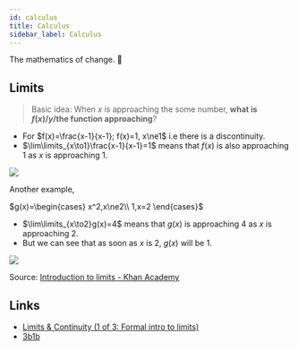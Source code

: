 ```yaml
---
id: calculus
title: Calculus
sidebar_label: Calculus
---
```


The mathematics of change. 🌠

## Limits

> Basic idea: When $x$ is approaching the some number, **what is $f(x)$/$y$/the function approaching**?

- For $f(x)=\frac{x-1}{x-1}; f(x)=1, x\ne1$ i.e there is a discontinuity.
- $\lim\limits_{x\to1}\frac{x-1}{x-1}=1$ means that $f(x)$ is also approaching 1 as $x$ is approaching 1.

![](/img/lim1.png)

Another example,

$g(x)=\begin{cases}
   x^2,x\ne2\\
   1,x=2
\end{cases}$

- $\lim\limits_{x\to2}g(x)=4$ means that $g(x)$ is approaching 4 as $x$ is approaching 2.
- But we can see that as soon as $x$ is 2, $g(x)$ will be $1$.

![](/img/lim2.png)

Source: [Introduction to limits - Khan Academy](https://www.youtube.com/watch?v=riXcZT2ICjA)

## Links

- [Limits & Continuity (1 of 3: Formal intro to limits)](https://www.youtube.com/watch?v=htTTj-MsECo&t=221s)
- [3b1b](https://www.youtube.com/watch?v=WUvTyaaNkzM&list=PLZHQObOWTQDMsr9K-rj53DwVRMYO3t5Yr)
